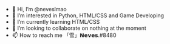 - 👋 Hi, I’m @neveslmao
- 👀 I’m interested in Python, HTML/CSS and Game Developing
- 🌱 I’m currently learning HTML/CSS
- 💞️ I’m looking to collaborate on nothing at the moment
- 📫 How to reach me 「雪」𝗡𝗲𝘃𝗲𝘀.#8480

<!---
neveslmao/neveslmao is a ✨ special ✨ repository because its `README.md` (this file) appears on your GitHub profile.
You can click the Preview link to take a look at your changes.
--->
